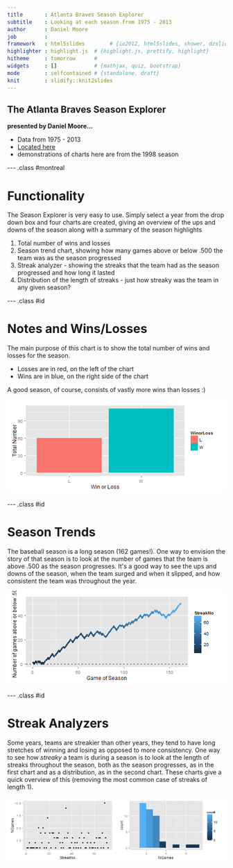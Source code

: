 ```yaml
---
title       : Atlanta Braves Season Explorer
subtitle    : Looking at each season from 1975 - 2013
author      : Daniel Moore
job         : 
framework   : html5slides        # {io2012, html5slides, shower, dzslides, ...}
highlighter : highlight.js  # {highlight.js, prettify, highlight}
hitheme     : tomorrow      # 
widgets     : []            # {mathjax, quiz, bootstrap}
mode        : selfcontained # {standalone, draft}
knit        : slidify::knit2slides
---
```






## The Atlanta Braves Season Explorer

<b>presented by Daniel Moore...</b>

* Data from 1975 - 2013
* <a href="https://dfmoore.shinyapps.io/Atlanta_Braves_Season_Explorer/">Located here</a>
* demonstrations of charts here are from the 1998 season


--- .class #montreal 

# Functionality
The Season Explorer is very easy to use.
Simply select a year from the drop down box and four charts are created, giving an overview of the ups and downs of the season along with a summary of the season highlights

1. Total number of wins and losses
2. Season trend chart, showing how many games above or below .500 the team was as the season progressed
3. Streak analyzer - showing the streaks that the team had as the season progressed and how long it lasted
4. Distribution of the length of streaks - just how streaky was the team in any given season?


--- .class #id 

# Notes and Wins/Losses
The main purpose of this chart is to show the total number of wins and losses for the season.

* Losses are in red, on the left of the chart
* Wins are in blue, on the right side of the chart

A good season, of course, consists of vastly more wins than losses :)

![plot of chunk unnamed-chunk-1](assets/fig/unnamed-chunk-1.png) 



--- .class #id 

# Season Trends

The baseball season is a long season (162 games!). One way to envision the story of that season is to look at the number of games that the team is above .500 as the season progresses. It's a good way to see the ups and downs of the season, when the team surged and when it slipped, and how consistent the team was throughout the year.


![plot of chunk unnamed-chunk-2](assets/fig/unnamed-chunk-2.png) 



--- .class #id

# Streak Analyzers

Some years, teams are streakier than other years, they tend to have long stretches of winning and losing as opposed to more consistency. One way to see how *streaky* a team is during a season is to look at the length of streaks throughout the season, both as the season progresses, as in the first chart and as a distribution, as in the second chart. These charts give a quick overview of this (removing the most common case of streaks of length 1).

![plot of chunk unnamed-chunk-3](assets/fig/unnamed-chunk-3.png) 

